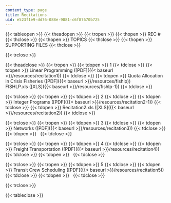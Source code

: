 ```yaml
---
content_type: page
title: Recitations
uid: e523f1e9-dd76-088e-9881-c6f87670b725
---
```


{{< tableopen >}}
{{< theadopen >}}
{{< tropen >}}
{{< thopen >}}
REC #
{{< thclose >}}
{{< thopen >}}
TOPICS
{{< thclose >}}
{{< thopen >}}
SUPPORTING FILES
{{< thclose >}}

{{< trclose >}}

{{< theadclose >}}
{{< tropen >}}
{{< tdopen >}}
1
{{< tdclose >}}
{{< tdopen >}}
Linear Programming ([PDF]({{< baseurl >}}/resources/recitation1))
{{< tdclose >}}
{{< tdopen >}}
Quota Allocation in Crisis Fisheries ([PDF]({{< baseurl >}}/resources/fishlp))  
FISHLP.xls ([XLS]({{< baseurl >}}/resources/fishlp-1))
{{< tdclose >}}

{{< trclose >}}
{{< tropen >}}
{{< tdopen >}}
2
{{< tdclose >}}
{{< tdopen >}}
Integer Programs ([PDF]({{< baseurl >}}/resources/recitation2-1))
{{< tdclose >}}
{{< tdopen >}}
Recitation2.xls ([XLS]({{< baseurl >}}/resources/recitation2))
{{< tdclose >}}

{{< trclose >}}
{{< tropen >}}
{{< tdopen >}}
3
{{< tdclose >}}
{{< tdopen >}}
Networks ([PDF]({{< baseurl >}}/resources/recitation3))
{{< tdclose >}}
{{< tdopen >}}
 
{{< tdclose >}}

{{< trclose >}}
{{< tropen >}}
{{< tdopen >}}
4
{{< tdclose >}}
{{< tdopen >}}
Freight Transportation ([PDF]({{< baseurl >}}/resources/recitation4))
{{< tdclose >}}
{{< tdopen >}}
 
{{< tdclose >}}

{{< trclose >}}
{{< tropen >}}
{{< tdopen >}}
5
{{< tdclose >}}
{{< tdopen >}}
Transit Crew Scheduling ([PDF]({{< baseurl >}}/resources/recitation5))
{{< tdclose >}}
{{< tdopen >}}
 
{{< tdclose >}}

{{< trclose >}}

{{< tableclose >}}